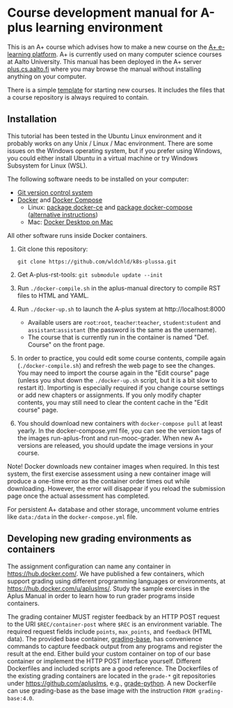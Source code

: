 # Course development manual for A-plus learning environment

This is an A+ course which advises how to make a new course on the
[A+ e-learning platform](https://github.com/apluslms/a-plus).
A+ is currently used on many computer science courses at Aalto University.
This manual has been deployed in the A+ server
[plus.cs.aalto.fi](https://plus.cs.aalto.fi/aplus-manual/master/)
where you may browse the manual without installing anything on your computer.

There is a simple [template](https://github.com/apluslms/aplus-course-template)
for starting new courses.
It includes the files that a course repository is always required to contain.

## Installation

This tutorial has been tested in the Ubuntu Linux environment and it probably works
on any Unix / Linux / Mac environment. There are some issues on the Windows operating system,
but if you prefer using Windows, you could either install Ubuntu in a virtual machine
or try Windows Subsystem for Linux (WSL).

The following software needs to be installed on your computer:

- [Git version control system](https://git-scm.com/)
- [Docker](https://www.docker.com/) and [Docker Compose](https://docs.docker.com/compose/)
  * Linux: [package docker-ce](https://docs.docker.com/engine/install/ubuntu/) and
    [package docker-compose](https://packages.ubuntu.com/focal/docker-compose)
    ([alternative instructions](https://docs.docker.com/compose/install/))
  * Mac: [Docker Desktop on Mac](https://docs.docker.com/desktop/mac/install/)

All other software runs inside Docker containers.

1. Git clone this repository:

    `git clone https://github.com/wldchld/k8s-plussa.git`

2. Get A-plus-rst-tools: `git submodule update --init`

3. Run `./docker-compile.sh` in the aplus-manual directory to compile RST files to HTML and YAML.

4. Run `./docker-up.sh` to launch the A-plus system at http://localhost:8000
    * Available users are `root`:`root`, `teacher`:`teacher`, `student`:`student` and `assistant`:`assistant`
      (the password is the same as the username).
    * The course that is currently run in the container is named "Def. Course" on the front page.

5. In order to practice, you could edit some course contents,
   compile again (`./docker-compile.sh`)
   and refresh the web page to see the changes.
   You may need to import the course again in the "Edit course" page
   (unless you shut down the `./docker-up.sh` script, but it is a bit slow to restart it).
   Importing is especially required if you change course settings or add new chapters or assignments.
   If you only modify chapter contents,
   you may still need to clear the content cache in the "Edit course" page.

6. You should download new containers with `docker-compose pull` at least yearly.
   In the docker-compose.yml file,
   you can see the version tags of the images run-aplus-front and run-mooc-grader.
   When new A+ versions are released,
   you should update the image versions in your course.

Note! Docker downloads new container images when required. In this test system,
the first exercise assessment using a new container image will produce a one-time
error as the container order times out while downloading. However, the error
will disappear if you reload the submission page once the actual assessment has
completed.

For persistent A+ database and other storage, uncomment volume entries like
`data:/data` in the `docker-compose.yml` file.

## Developing new grading environments as containers

The assignment configuration can name any container in https://hub.docker.com/.
We have published a few containers,
which support grading using different programming languages or environments,
at https://hub.docker.com/u/apluslms/.
Study the sample exercises in the Aplus Manual
in order to learn how to run grader programs inside containers.

The grading container MUST register feedback by an HTTP POST request to the URI
`$REC/container-post` where `$REC` is an environment variable. The required request
fields include `points`, `max_points`, and `feedback` (HTML data). The provided base
container, [grading-base](https://github.com/apluslms/grading-base/), has
convenience commands to capture feedback output from any programs and register
the result at the end. Either build your custom container on top of our
base container or implement the HTTP POST interface yourself. Different
Dockerfiles and included scripts are a good reference.
The Dockerfiles of the existing grading containers are located
in the `grade-*` git repositories under https://github.com/apluslms,
e.g., [grade-python](https://github.com/apluslms/grade-python).
A new Dockerfile can use grading-base as the base image
with the instruction `FROM grading-base:4.0`.
